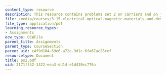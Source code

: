 ```yaml
---
content_type: resource
description: This resource contains problems set 2 on carriers and pn junctions.
file: /media/courses/3-15-electrical-optical-magnetic-materials-and-devices-fall-2006/2171ff421422eea3dd14e1d430ec776a_ps2.pdf
file_type: application/pdf
learning_resource_types:
- Assignments
ocw_type: OCWFile
parent_title: Assignments
parent_type: CourseSection
parent_uid: c4f9d104-69e6-a72e-3d1c-6fa67ac26cef
resourcetype: Document
title: ps2.pdf
uid: 2171ff42-1422-eea3-dd14-e1d430ec776a
---
```

